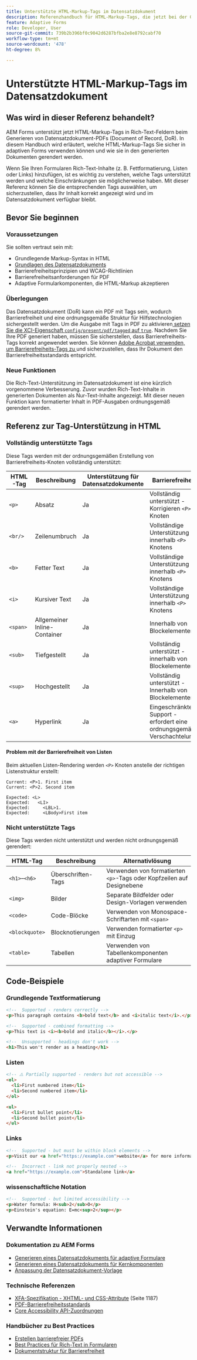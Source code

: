 ```yaml
---
title: Unterstützte HTML-Markup-Tags im Datensatzdokument
description: Referenzhandbuch für HTML-Markup-Tags, die jetzt bei der Generierung von Datensatzdokumenten unterstützt werden, einschließlich Rendering-Verhalten und Überlegungen zur Barrierefreiheit
feature: Adaptive Forms
role: Developer, User
source-git-commit: 739b2b396bf0c9042d6287bfba2e8e8792cabf70
workflow-type: tm+mt
source-wordcount: '478'
ht-degree: 8%

---
```




# Unterstützte HTML-Markup-Tags im Datensatzdokument

## Was wird in dieser Referenz behandelt?

AEM Forms unterstützt jetzt HTML-Markup-Tags in Rich-Text-Feldern beim Generieren von Datensatzdokument-PDFs (Document of Record, DoR). In diesem Handbuch wird erläutert, welche HTML-Markup-Tags Sie sicher in adaptiven Forms verwenden können und wie sie in den generierten Dokumenten gerendert werden.

Wenn Sie Ihren Formularen Rich-Text-Inhalte (z. B. Fettformatierung, Listen oder Links) hinzufügen, ist es wichtig zu verstehen, welche Tags unterstützt werden und welche Einschränkungen sie möglicherweise haben. Mit dieser Referenz können Sie die entsprechenden Tags auswählen, um sicherzustellen, dass Ihr Inhalt korrekt angezeigt wird und im Datensatzdokument verfügbar bleibt.

## Bevor Sie beginnen

### Voraussetzungen

Sie sollten vertraut sein mit:

- Grundlegende Markup-Syntax in HTML
- [Grundlagen des Datensatzdokuments](/help/forms/generate-document-of-record-for-non-xfa-based-adaptive-forms.md)
- Barrierefreiheitsprinzipien und WCAG-Richtlinien
- Barrierefreiheitsanforderungen für PDF
- Adaptive Formularkomponenten, die HTML-Markup akzeptieren

### Überlegungen

Das Datensatzdokument (DoR) kann ein PDF mit Tags sein, wodurch Barrierefreiheit und eine ordnungsgemäße Struktur für Hilfstechnologien sichergestellt werden. Um die Ausgabe mit Tags in PDF zu aktivieren[ setzen Sie die XCI-Eigenschaft `config/present/pdf/tagged` auf `true`](/help/forms/generate-document-of-record-for-non-xfa-based-adaptive-forms.md#use-a-custom-xci-file). Nachdem Sie Ihre PDF generiert haben, müssen Sie sicherstellen, dass Barrierefreiheits-Tags korrekt angewendet werden. Sie können [Adobe Acrobat verwenden, um Barrierefreiheits-Tags zu ](https://helpx.adobe.com/in/acrobat/using/create-verify-pdf-accessibility.html) und sicherzustellen, dass Ihr Dokument den Barrierefreiheitsstandards entspricht.

### Neue Funktionen

Die Rich-Text-Unterstützung im Datensatzdokument ist eine kürzlich vorgenommene Verbesserung. Zuvor wurden Rich-Text-Inhalte in generierten Dokumenten als Nur-Text-Inhalte angezeigt. Mit dieser neuen Funktion kann formatierter Inhalt in PDF-Ausgaben ordnungsgemäß gerendert werden.

## Referenz zur Tag-Unterstützung in HTML

### Vollständig unterstützte Tags

Diese Tags werden mit der ordnungsgemäßen Erstellung von Barrierefreiheits-Knoten vollständig unterstützt:

| HTML-Tag | Beschreibung | Unterstützung für Datensatzdokumente | Barrierefreiheit | Beispiel |
|----------|-------------|-------------|---------------|---------|
| `<p>` | Absatz | Ja | Vollständig unterstützt - Korrigieren `<P>` Knoten | `<p>This is a paragraph.</p>` |
| `<br/>` | Zeilenumbruch | Ja | Vollständige Unterstützung - innerhalb `<P>` Knotens | `<p>Line 1<br/>Line 2</p>` |
| `<b>` | Fetter Text | Ja | Vollständige Unterstützung - innerhalb `<P>` Knotens | `<b>bold text</b>` |
| `<i>` | Kursiver Text | Ja | Vollständige Unterstützung - innerhalb `<P>` Knotens | `<i>italic text</i>` |
| `<span>` | Allgemeiner Inline-Container | Ja | Innerhalb von Blockelementen | `<span>styled text</span>` |
| `<sub>` | Tiefgestellt | Ja | Vollständig unterstützt - innerhalb von Blockelementen | `H<sub>2</sub>O` |
| `<sup>` | Hochgestellt | Ja | Vollständig unterstützt - Innerhalb von Blockelementen | `E=mc<sup>2</sup>` |
| `<a>` | Hyperlink | Ja | Eingeschränkter Support - erfordert eine ordnungsgemäße Verschachtelung | `<a href="url">link text</a>` |


#### Problem mit der Barrierefreiheit von Listen

Beim aktuellen Listen-Rendering werden `<P>` Knoten anstelle der richtigen Listenstruktur erstellt:

```
Current: <P>1. First item
Current: <P>2. Second item

Expected: <L>
Expected:   <LI>
Expected:     <LBL>1.
Expected:     <LBody>First item
```

### Nicht unterstützte Tags

Diese Tags werden nicht unterstützt und werden nicht ordnungsgemäß gerendert:

| HTML-Tag | Beschreibung | Alternativlösung |
|----------|-------------|---------------------|
| `<h1>`–`<h6>` | Überschriften-Tags | Verwenden von formatierten `<p>`-Tags oder Kopfzeilen auf Designebene |
| `<img>` | Bilder | Separate Bildfelder oder Design-Vorlagen verwenden |
| `<code>` | Code-Blöcke | Verwenden von Monospace-Schriftarten mit `<span>` |
| `<blockquote>` | Blocknotierungen | Verwenden formatierter `<p>` mit Einzug |
| `<table>` | Tabellen | Verwenden von Tabellenkomponenten adaptiver Formulare |

## Code-Beispiele

### Grundlegende Textformatierung

```html
<!--  Supported - renders correctly -->
<p>This paragraph contains <b>bold text</b> and <i>italic text</i>.</p>

<!--  Supported - combined formatting -->
<p>This text is <i><b>bold and italic</b></i>.</p>

<!--  Unsupported - headings don't work -->
<h1>This won't render as a heading</h1>
```

### Listen

```html
<!-- ⚠️ Partially supported - renders but not accessible -->
<ol>
  <li>First numbered item</li>
  <li>Second numbered item</li>
</ol>

<ul>
  <li>First bullet point</li>
  <li>Second bullet point</li>
</ul>
```

### Links

```html
<!--  Supported - but must be within block elements -->
<p>Visit our <a href="https://example.com">website</a> for more information.</p>

<!--  Incorrect - link not properly nested -->
<a href="https://example.com">Standalone link</a>
```

### wissenschaftliche Notation

```html
<!--  Supported - but limited accessibility -->
<p>Water formula: H<sub>2</sub>O</p>
<p>Einstein's equation: E=mc<sup>2</sup></p>
```

## Verwandte Informationen

### Dokumentation zu AEM Forms

- [Generieren eines Datensatzdokuments für adaptive Formulare](/help/forms/generate-document-of-record-for-non-xfa-based-adaptive-forms.md)
- [Generieren eines Datensatzdokuments für Kernkomponenten](/help/forms/generate-document-of-record-core-components.md)
- [Anpassung der Datensatzdokument-Vorlage](/help/forms/generate-document-of-record-for-non-xfa-based-adaptive-forms.md#customize-the-branding-information-in-document-of-record)

### Technische Referenzen

- [XFA-Spezifikation - XHTML- und CSS-Attribute](https://www.adobe.com/devnet/acrobat/pdfs/XFA-3_3.pdf) (Seite 1187)
- [PDF-Barrierefreiheitsstandards](https://www.w3.org/TR/WCAG21/)
- [Core Accessibility API-Zuordnungen](https://www.w3.org/TR/core-aam-1.2/#role-map-superscript)

### Handbücher zu Best Practices

- [Erstellen barrierefreier PDFs](https://www.adobe.com/accessibility/pdf.html)
- [Best Practices für Rich-Text in Formularen](/help/forms/creating-accessible-adaptive-forms.md)
- [Dokumentstruktur für Barrierefreiheit](/help/forms/creating-accessible-adaptive-forms.md)

